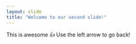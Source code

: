 ```yaml
---
layout: slide
title: "Welcome to our second slide!"
---
```

This is awesome 👍
Use the left arrow to go back!
